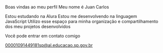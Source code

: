 Boas vindas ao meu perfil
Meu nome é Juan Carlos

Estou estudando na Alura
Estou me desenvolvendo na linguagem JavaScript
Utilizo esse espaço para minha organização e compartilhamento dos meu projetos desenvolvidos

Você pode entrar em contato comigo

00001091449181sp@al.educacao.sp.gov.br
